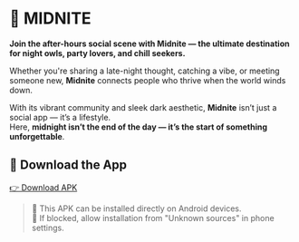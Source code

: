 # 🌌 MIDNITE

**Join the after-hours social scene with Midnite — the ultimate destination for night owls, party lovers, and chill seekers.**

Whether you're sharing a late-night thought, catching a vibe, or meeting someone new, **Midnite** connects people who thrive when the world winds down.

With its vibrant community and sleek dark aesthetic, **Midnite** isn’t just a social app — it’s a lifestyle.  
Here, **midnight isn’t the end of the day — it’s the start of something unforgettable**.

## 📱 Download the App

[👉 Download APK]([https://expo.dev/accounts/jeet-ritz/projects/mobile/builds/14d5eb5-504940841972](https://expo.dev/accounts/jeet-ritz/projects/mobile/builds/14d54b8b-96c0-4363-beb5-504940841972))

> 🔹 This APK can be installed directly on Android devices.  
> 🔹 If blocked, allow installation from "Unknown sources" in phone settings.

